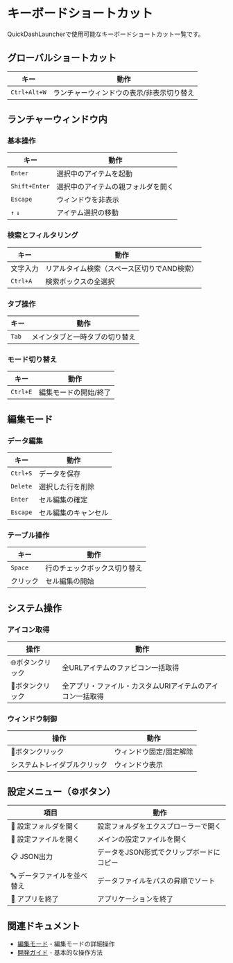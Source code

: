 # キーボードショートカット

QuickDashLauncherで使用可能なキーボードショートカット一覧です。

## グローバルショートカット

| キー | 動作 |
|------|------|
| `Ctrl+Alt+W` | ランチャーウィンドウの表示/非表示切り替え |

## ランチャーウィンドウ内

### 基本操作

| キー | 動作 |
|------|------|
| `Enter` | 選択中のアイテムを起動 |
| `Shift+Enter` | 選択中のアイテムの親フォルダを開く |
| `Escape` | ウィンドウを非表示 |
| `↑` `↓` | アイテム選択の移動 |

### 検索とフィルタリング

| キー | 動作 |
|------|------|
| 文字入力 | リアルタイム検索（スペース区切りでAND検索） |
| `Ctrl+A` | 検索ボックスの全選択 |

### タブ操作

| キー | 動作 |
|------|------|
| `Tab` | メインタブと一時タブの切り替え |

### モード切り替え

| キー | 動作 |
|------|------|
| `Ctrl+E` | 編集モードの開始/終了 |

## 編集モード

### データ編集

| キー | 動作 |
|------|------|
| `Ctrl+S` | データを保存 |
| `Delete` | 選択した行を削除 |
| `Enter` | セル編集の確定 |
| `Escape` | セル編集のキャンセル |

### テーブル操作

| キー | 動作 |
|------|------|
| `Space` | 行のチェックボックス切り替え |
| クリック | セル編集の開始 |

## システム操作

### アイコン取得

| 操作 | 動作 |
|------|------|
| 🌐ボタンクリック | 全URLアイテムのファビコン一括取得 |
| 🎨ボタンクリック | 全アプリ・ファイル・カスタムURIアイテムのアイコン一括取得 |

### ウィンドウ制御

| 操作 | 動作 |
|------|------|
| 📌ボタンクリック | ウィンドウ固定/固定解除 |
| システムトレイダブルクリック | ウィンドウ表示 |

## 設定メニュー（⚙ボタン）

| 項目 | 動作 |
|------|------|
| 📁 設定フォルダを開く | 設定フォルダをエクスプローラーで開く |
| 📄 設定ファイルを開く | メインの設定ファイルを開く |
| 📋 JSON出力 | データをJSON形式でクリップボードにコピー |
| 🔤 データファイルを並べ替え | データファイルをパスの昇順でソート |
| 🚪 アプリを終了 | アプリケーションを終了 |

## 関連ドキュメント

- [編集モード](../features/edit-mode.md) - 編集モードの詳細操作
- [開発ガイド](../guides/development.md) - 基本的な操作方法